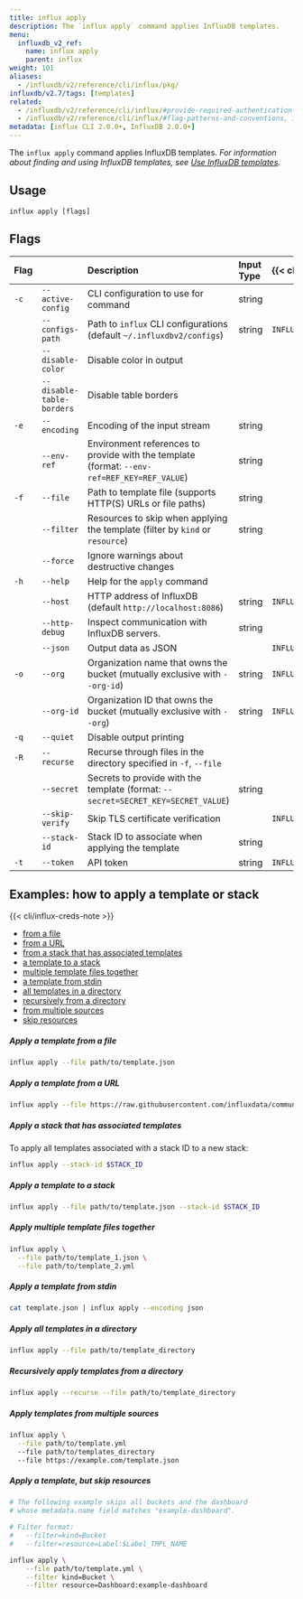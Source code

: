 ```yaml
---
title: influx apply
description: The `influx apply` command applies InfluxDB templates.
menu:
  influxdb_v2_ref:
    name: influx apply
    parent: influx
weight: 101
aliases:
  - /influxdb/v2/reference/cli/influx/pkg/
influxdb/v2.7/tags: [templates]
related:
  - /influxdb/v2/reference/cli/influx/#provide-required-authentication-credentials, influx CLI—Provide required authentication credentials
  - /influxdb/v2/reference/cli/influx/#flag-patterns-and-conventions, influx CLI—Flag patterns and conventions
metadata: [influx CLI 2.0.0+, InfluxDB 2.0.0+]
---
```


The `influx apply` command applies InfluxDB templates.
_For information about finding and using InfluxDB templates, see
[Use InfluxDB templates](/influxdb/v2/influxdb-templates/use/)._

## Usage
```
influx apply [flags]
```

## Flags
| Flag |                           | Description                                                                                 | Input Type | {{< cli/mapped >}}    |
|:-----|:--------------------------|:--------------------------------------------------------------------------------------------|:-----------|:----------------------|
| `-c` | `--active-config`         | CLI configuration to use for command                                                        | string     |                       |
|      | `--configs-path`          | Path to `influx` CLI configurations (default `~/.influxdbv2/configs`)                       | string     | `INFLUX_CONFIGS_PATH` |
|      | `--disable-color`         | Disable color in output                                                                     |            |                       |
|      | `--disable-table-borders` | Disable table borders                                                                       |            |                       |
| `-e` | `--encoding`              | Encoding of the input stream                                                                | string     |                       |
|      | `--env-ref`               | Environment references to provide with the template (format: `--env-ref=REF_KEY=REF_VALUE`) | string     |                       |
| `-f` | `--file`                  | Path to template file (supports HTTP(S) URLs or file paths)                                 | string     |                       |
|      | `--filter`                | Resources to skip when applying the template (filter by `kind` or `resource`)               | string     |                       |
|      | `--force`                 | Ignore warnings about destructive changes                                                   |            |                       |
| `-h` | `--help`                  | Help for the `apply` command                                                                |            |                       |
|      | `--host`                  | HTTP address of InfluxDB (default `http://localhost:8086`)                                  | string     | `INFLUX_HOST`         |
|      | `--http-debug`            | Inspect communication with InfluxDB servers.                                                | string     |                       |
|      | `--json`                  | Output data as JSON                                                                         |            | `INFLUX_OUTPUT_JSON`  |
| `-o` | `--org`                   | Organization name that owns the bucket (mutually exclusive with `--org-id`)                 | string     | `INFLUX_ORG`          |
|      | `--org-id`                | Organization ID that owns the bucket (mutually exclusive with `--org`)                      | string     | `INFLUX_ORG_ID`       |
| `-q` | `--quiet`                 | Disable output printing                                                                     |            |                       |
| `-R` | `--recurse`               | Recurse through files in the directory specified in `-f`, `--file`                          |            |                       |
|      | `--secret`                | Secrets to provide with the template (format: `--secret=SECRET_KEY=SECRET_VALUE`)           | string     |                       |
|      | `--skip-verify`           | Skip TLS certificate verification                                                           |            | `INFLUX_SKIP_VERIFY`  |
|      | `--stack-id`              | Stack ID to associate when applying the template                                            | string     |                       |
| `-t` | `--token`                 | API token                                                                                   | string     | `INFLUX_TOKEN`        |

## Examples: how to apply a template or stack

{{< cli/influx-creds-note >}}

- [from a file](#apply-a-template-from-a-file)
- [from a URL](#apply-a-template-from-a-url)
- [from a stack that has associated templates](#apply-a-stack-that-has-associated-templates)
- [a template to a stack](#apply-a-template-to-a-stack)
- [multiple template files together](#apply-multiple-template-files-together)
- [a template from stdin](#apply-a-template-from-stdin)
- [all templates in a directory](#apply-all-templates-in-a-directory)
- [recursively from a directory](#recursively-apply-templates-from-a-directory)
- [from multiple sources](#apply-templates-from-multiple-sources)
- [skip resources](#apply-a-template-but-skip-resources)

##### Apply a template from a file
```sh
influx apply --file path/to/template.json
```

##### Apply a template from a URL
```sh
influx apply --file https://raw.githubusercontent.com/influxdata/community-templates/master/docker/docker.yml
```

##### Apply a stack that has associated templates
To apply all templates associated with a stack ID to a new stack:

```sh
influx apply --stack-id $STACK_ID
```

##### Apply a template to a stack
```sh
influx apply --file path/to/template.json --stack-id $STACK_ID
```

##### Apply multiple template files together
```sh
influx apply \
  --file path/to/template_1.json \
  --file path/to/template_2.yml
```

##### Apply a template from stdin
```sh
cat template.json | influx apply --encoding json
```

##### Apply all templates in a directory
```sh
influx apply --file path/to/template_directory
```

##### Recursively apply templates from a directory
```sh
influx apply --recurse --file path/to/template_directory
```

##### Apply templates from multiple sources
```sh
influx apply \
  --file path/to/template.yml
  --file path/to/templates_directory
  --file https://example.com/template.json
```

##### Apply a template, but skip resources
```sh
# The following example skips all buckets and the dashboard
# whose metadata.name field matches "example-dashboard".

# Filter format:
#	--filter=kind=Bucket
#	--filter=resource=Label:$Label_TMPL_NAME

influx apply \
	--file path/to/template.yml \
	--filter kind=Bucket \
	--filter resource=Dashboard:example-dashboard
```
